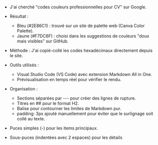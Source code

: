 * J'ai cherché "codes couleurs professionnelles pour CV" sur Google.
* Résultat :
    * Bleu (#2E86C1) : trouvé sur un site de palette web (Canva Color Palette).
    * Jaune (#F7DC6F) : choisi dans les suggestions de couleurs "doux mais visibles" sur GitHub.
* Méthode : J'ai copié-collé les codes hexadécimaux directement depuis le site.


* Outils utilisés :
    * Visual Studio Code (VS Code) avec extension Markdown All in One.
    * Prévisualisation en temps réel pour vérifier le rendu.
* Organisation :
    * Sections séparées par --- pour créer des lignes de rupture.
    * Titres en ## pour le format H2.
    * Balise <span> pour contourner les limites de Markdown pur.
    * padding: 3px ajouté manuellement pour éviter que le surlignage soit collé au texte.

* Puces simples (-) pour les items principaux.
* Sous-puces (indentées avec 2 espaces) pour les détails

